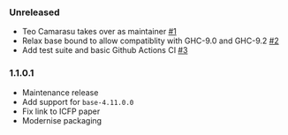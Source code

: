 ### Unreleased

- Teo Camarasu takes over as maintainer [#1](https://github.com/TeofilC/PSQueue/pull/1)
- Relax base bound to allow compatiblity with GHC-9.0 and GHC-9.2 [#2](https://github.com/TeofilC/PSQueue/pull/2)
- Add test suite and basic Github Actions CI [#3](https://github.com/TeofilC/PSQueue/pull/3)


### 1.1.0.1

- Maintenance release
- Add support for `base-4.11.0.0`
- Fix link to ICFP paper
- Modernise packaging
